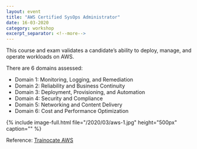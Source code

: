 ```yaml
---
layout: event
title: "AWS Certified SysOps Administrator"
date: 16-03-2020
category: workshop
excerpt_separator: <!--more-->
---
```


This course and exam validates a candidate’s ability to deploy, manage, and operate workloads on AWS.

<!--more-->

There are 6 domains assessed:
- Domain 1: Monitoring, Logging, and Remediation
- Domain 2: Reliability and Business Continuity
- Domain 3: Deployment, Provisioning, and Automation 
- Domain 4: Security and Compliance 
- Domain 5: Networking and Content Delivery 
- Domain 6: Cost and Performance Optimization 

{% include image-full.html file="/2020/03/aws-1.jpg" height="500px" caption=""  %}

Reference: [Trainocate AWS](https://trainocate.com/sg/courses/aws)